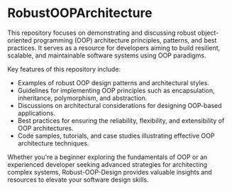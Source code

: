 # RobustOOPArchitecture

This repository focuses on demonstrating and discussing robust object-oriented programming (OOP) architecture principles, patterns, and best practices. It serves as a resource for developers aiming to build resilient, scalable, and maintainable software systems using OOP paradigms.

Key features of this repository include:

- Examples of robust OOP design patterns and architectural styles.
- Guidelines for implementing OOP principles such as encapsulation, inheritance, polymorphism, and abstraction.
- Discussions on architectural considerations for designing OOP-based applications.
- Best practices for ensuring the reliability, flexibility, and extensibility of OOP architectures.
- Code samples, tutorials, and case studies illustrating effective OOP architecture techniques.

Whether you're a beginner exploring the fundamentals of OOP or an experienced developer seeking advanced strategies for architecting complex systems, Robust-OOP-Design provides valuable insights and resources to elevate your software design skills.
